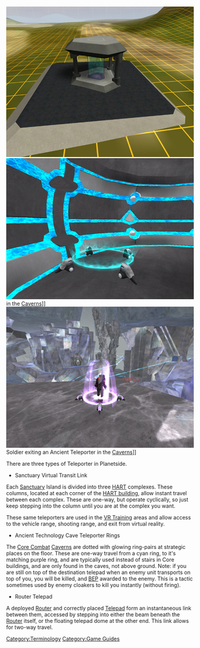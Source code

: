 ![](images/Teleporter.jpg "fig:Teleporter.jpg")
![](images/TeleporterBoardingPoint.jpg "fig:TeleporterBoardingPoint.jpg") in
the [Caverns](Cavern "wikilink")\]\]
![](images/TeleporterExit.jpg "fig:TeleporterExit.jpg") Soldier exiting an
Ancient Teleporter in the [Caverns](Cavern "wikilink")\]\]

There are three types of Teleporter in Planetside.

- Sanctuary Virtual Transit Link

Each [Sanctuary](Sanctuary "wikilink") Island is divided into three
[HART](HART "wikilink") complexes. These columns, located at each corner
of the [HART building](HART_building "wikilink"), allow instant travel
between each complex. These are one-way, but operate cyclically, so just
keep stepping into the column until you are at the complex you want.

These same teleporters are used in the [VR
Training](VR_Training "wikilink") areas and allow access to the vehicle
range, shooting range, and exit from virtual reality.

- Ancient Technology Cave Teleporter Rings

The [Core Combat](Core_Combat "wikilink") [Caverns](Caverns "wikilink")
are dotted with glowing ring-pairs at strategic places on the floor.
These are one-way travel from a cyan ring, to it's matching purple ring,
and are typically used instead of stairs in Core buildings, and are only
found in the caves, not above ground. Note: if you are still on top of
the destination telepad when an enemy unit transports on top of you, you
will be killed, and [BEP](BEP "wikilink") awarded to the enemy. This is
a tactic sometimes used by enemy cloakers to kill you instantly (without
firing).

- Router Telepad

A deployed [Router](Router "wikilink") and correctly placed
[Telepad](Telepad "wikilink") form an instantaneous link between them,
accessed by stepping into either the beam beneath the
[Router](Router "wikilink") itself, or the floating telepad dome at the
other end. This link allows for two-way travel.

[Category:Terminology](Category:Terminology "wikilink") [Category:Game
Guides](Category:Game_Guides "wikilink")
